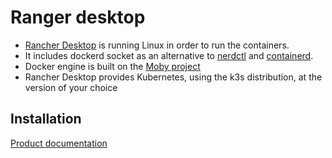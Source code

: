 # Ranger desktop

* [Rancher Desktop](https://rancherdesktop.io/) is running Linux in order to run the containers.
* It includes dockerd socket as an alternative to [nerdctl](https://github.com/containerd/nerdctl) and [containerd](https://containerd.io/).
* Docker engine is built on the [Moby project](https://mobyproject.org/)
* Rancher Desktop provides Kubernetes, using the k3s distribution, at the version of your choice

## Installation

[Product documentation](https://docs.rancherdesktop.io/installation)

